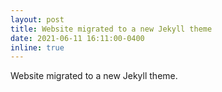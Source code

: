 ```yaml
---
layout: post
title: Website migrated to a new Jekyll theme
date: 2021-06-11 16:11:00-0400
inline: true
---
```


Website migrated to a new Jekyll theme.
